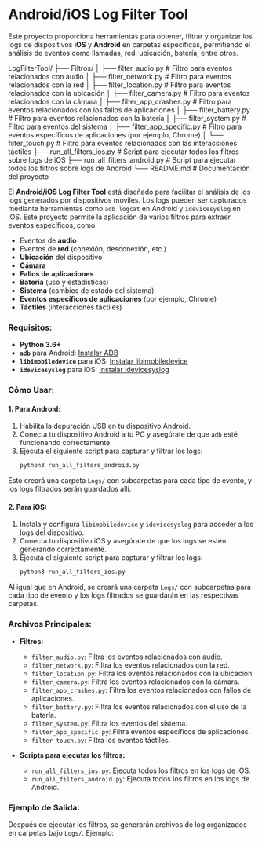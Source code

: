 # **Android/iOS Log Filter Tool**

Este proyecto proporciona herramientas para obtener, filtrar y organizar los logs de dispositivos **iOS** y **Android** en carpetas específicas, permitiendo el análisis de eventos como llamadas, red, ubicación, batería, entre otros.

LogFilterTool/
├── Filtros/
│   ├── filter_audio.py        # Filtro para eventos relacionados con audio
│   ├── filter_network.py      # Filtro para eventos relacionados con la red
│   ├── filter_location.py     # Filtro para eventos relacionados con la ubicación
│   ├── filter_camera.py       # Filtro para eventos relacionados con la cámara
│   ├── filter_app_crashes.py  # Filtro para eventos relacionados con los fallos de aplicaciones
│   ├── filter_battery.py      # Filtro para eventos relacionados con la batería
│   ├── filter_system.py       # Filtro para eventos del sistema
│   ├── filter_app_specific.py # Filtro para eventos específicos de aplicaciones (por ejemplo, Chrome)
│   └── filter_touch.py        # Filtro para eventos relacionados con las interacciones táctiles
├── run_all_filters_ios.py     # Script para ejecutar todos los filtros sobre logs de iOS
├── run_all_filters_android.py # Script para ejecutar todos los filtros sobre logs de Android
└── README.md                  # Documentación del proyecto


El **Android/iOS Log Filter Tool** está diseñado para facilitar el análisis de los logs generados por dispositivos móviles. Los logs pueden ser capturados mediante herramientas como `adb logcat` en Android y `idevicesyslog` en iOS. Este proyecto permite la aplicación de varios filtros para extraer eventos específicos, como:

- Eventos de **audio**
- Eventos de **red** (conexión, desconexión, etc.)
- **Ubicación** del dispositivo
- **Cámara**
- **Fallos de aplicaciones**
- **Batería** (uso y estadísticas)
- **Sistema** (cambios de estado del sistema)
- **Eventos específicos de aplicaciones** (por ejemplo, Chrome)
- **Táctiles** (interacciones táctiles)

### **Requisitos:**

- **Python 3.6+**
- **`adb`** para Android: [Instalar ADB](https://developer.android.com/studio/command-line/adb)
- **`libimobiledevice`** para iOS: [Instalar libimobiledevice](https://github.com/libimobiledevice/libimobiledevice)
- **`idevicesyslog`** para iOS: [Instalar idevicesyslog](https://github.com/libimobiledevice/libimobiledevice/wiki)

### **Cómo Usar:**

#### 1. **Para Android:**
   
   1. Habilita la depuración USB en tu dispositivo Android.
   2. Conecta tu dispositivo Android a tu PC y asegúrate de que `adb` esté funcionando correctamente.
   3. Ejecuta el siguiente script para capturar y filtrar los logs:
      ```bash
      python3 run_all_filters_android.py
      ```

   Esto creará una carpeta `Logs/` con subcarpetas para cada tipo de evento, y los logs filtrados serán guardados allí.

#### 2. **Para iOS:**

   1. Instala y configura `libimobiledevice` y `idevicesyslog` para acceder a los logs del dispositivo.
   2. Conecta tu dispositivo iOS y asegúrate de que los logs se estén generando correctamente.
   3. Ejecuta el siguiente script para capturar y filtrar los logs:
      ```bash
      python3 run_all_filters_ios.py
      ```

   Al igual que en Android, se creará una carpeta `Logs/` con subcarpetas para cada tipo de evento y los logs filtrados se guardarán en las respectivas carpetas.

### **Archivos Principales:**

- **Filtros:**
  - `filter_audio.py`: Filtra los eventos relacionados con audio.
  - `filter_network.py`: Filtra los eventos relacionados con la red.
  - `filter_location.py`: Filtra los eventos relacionados con la ubicación.
  - `filter_camera.py`: Filtra los eventos relacionados con la cámara.
  - `filter_app_crashes.py`: Filtra los eventos relacionados con fallos de aplicaciones.
  - `filter_battery.py`: Filtra los eventos relacionados con el uso de la batería.
  - `filter_system.py`: Filtra los eventos del sistema.
  - `filter_app_specific.py`: Filtra eventos específicos de aplicaciones.
  - `filter_touch.py`: Filtra los eventos táctiles.

- **Scripts para ejecutar los filtros:**
  - `run_all_filters_ios.py`: Ejecuta todos los filtros en los logs de iOS.
  - `run_all_filters_android.py`: Ejecuta todos los filtros en los logs de Android.

### **Ejemplo de Salida:**

Después de ejecutar los filtros, se generarán archivos de log organizados en carpetas bajo `Logs/`. Ejemplo:



